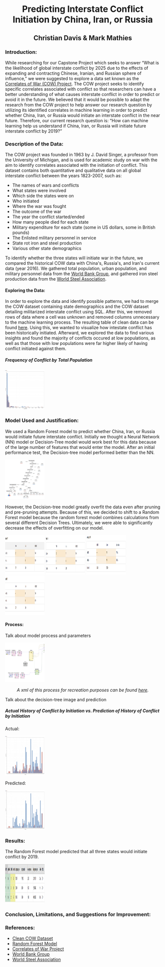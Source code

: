 
<h1 align="center">Predicting Interstate Conflict Initiation by China, Iran, or Russia</h1>
<h2 align="center">Christian Davis & Mark Mathies</h2>

<h3>Introduction:</h3>
<p>While researching for our Capstone Project which seeks to answer “What is the likelihood of global interstate conflict by 2025 due to the effects of expanding and contracting Chinese, Iranian, and Russian sphere of influence,” we were suggested to explore a data set known as the <a href="http://www.correlatesofwar.org/data-sets">Correlates of War (COW) Project</a>. The COW project seeks to identify specific correlates associated with conflict so that researchers can have a better understanding of what causes interstate conflict in order to predict or avoid it in the future. We believed that it would be possible to adapt the research from the COW project to help answer our research question by utilizing its identified correlates in machine learning in order to predict whether China, Iran, or Russia would initiate an interstate conflict in the near future. Therefore, our current research question is: “How can machine learning help us understand if China, Iran, or Russia will initiate future interstate conflict by 2019?”</p>

<h3>Description of the Data:</h3>
<p>The COW project was founded in 1963 by J. David Singer, a professor from the University of Michigan, and is used for academic study on war with the aim to identify correlates associated with the initiation of conflict. This dataset contains both quantitative and qualitative data on all global interstate conflict between the years 1823-2007, such as:</p>
<ul>
  <li>The names of wars and conflicts</li>
  <li>What states were involved</li>
  <li>Which side the states were on</li>
  <li>Who initiated</li>
  <li>Where the war was fought</li>
  <li>The outcome of the war</li>
  <li>The year the conflict started/ended</li>
  <li>How many people died for each state</li>
  <li>Military expenditure for each state (some in US dollars, some in British pounds)</li>
  <li>The Enlisted military personnel in service</li>
  <li>State rot iron and steel production</li>
  <li>Various other state demographics</li>
</ul>
<p>To identify whether the three states will initiate war in the future, we compared the historical COW data with China's, Russia's, and Iran's current data (year 2016). We gathered total population, urban population, and military personnel data from the <a href="https://www.worldbank.org/">World Bank Group</a>, and gathered iron steel production data from the <a href="https://www.worldsteel.org/en/dam/jcr:f9359dff-9546-4d6b-bed0-996201185b12/World+Steel+in+Figures+2018.pdf ">World Steel Association</a>.</p>

<h4>Exploring the Data:</h4>
<p>In order to explore the data and identify possible patterns, we had to merge the COW dataset containing state demographics and the COW dataset detailing militarized interstate conflict using SQL. After this, we removed rows of data where a cell was unknown and removed columns unnecessary to the machine learning process. The resulting table of clean data can be found <a href="https://docs.google.com/spreadsheets/d/1wyEdx6CtPUkO7GSa9e6o4iKUGw9eB_Jp-G_9HkeXADs/edit?usp=sharing">here</a>. Using this, we wanted to visualize how intestate conflict has been historically initiated. Afterward, we explored the data to find various insights and found the majority of conflicts occured at low populations, as well as that those with low populations were far higher likely of having conflict initiated against them.</p>

<h5>Frequency of Conflict by Total Population</h5>
<img src="freq_conflict_by_pop.PNG" style="width:128px;height:128px;">

<h3>Model Used and Justification:</h3>
<p>We used a Random Forest model to predict whether China, Iran, or Russia would initiate future interstate conflict. Initially we thought a Neural Network (NN) model or Decision-Tree model would work best for this data because of the large number of features that would enter the model. After an initial performance test, the Decision-tree model performed better than the NN.</p>

<img src="Decision_Tree2.PNG" style="width:128px;height:128px;">

<p>However, the Decision-tree model greatly overfit the data even after pruning and pre-pruning attempts. Because of this, we decided to shift to a Random Forest model because the random forest model combines calculations from several different Decision Trees. Ultimately, we were able to significantly decrease the effects of overfitting on our model.</p>

<img src="P_training.PNG" style="width:128px;height:128px;">
<img src="K_training.PNG" style="width:128px;height:128px;">
<img src="A_testing.PNG" style="width:128px;height:128px;">
<img src="k_testing.PNG" style="width:128px;height:128px;">

<h4>Process:</h4>
<p>Talk about model process and parameters</p>
<img src="Process.PNG" style="width:128px;height:128px;">
<p align="center"><i>A xml of this process for recreation purposes can be found <a href="Random_Forest_Process.xml">here</a>.</i></p>

<p>Talk about the decision-tree image and prediction</p>

<h5>Actual History of Conflict by Initiation vs. Prediction of History of Conflict by Initiation</h5>
<p>Actual:</p>
<img src="historical_conflict.PNG" style="width:128px;height:128px;">
<p>Predicted:</p>
<img src="historical_conflict_predicted.PNG" style="width:128px;height:128px;">

<h3>Results:</h3>
<p>The Random Forest model predicted that all three states would initiate conflict by 2019.</p>
<img src="Predicted_Results.PNG" style="width:128px;height:128px;">

<h3>Conclusion, Limitations, and Suggestions for Improvement:</h3>

<h3>References:</h3>
<ul>
 <li><a href="https://docs.google.com/spreadsheets/d/1wyEdx6CtPUkO7GSa9e6o4iKUGw9eB_Jp-G_9HkeXADs/edit?usp=sharing">Clean COW Dataset</a></li>
 <li><a href="Random_Forest_Process.xml">Random Forest Model</a></li>
 <li><a href="http://www.correlatesofwar.org/data-sets">Correlates of War Project</a></li>
 <li><a href="https://www.worldbank.org/">World Bank Group</a></li>
 <li><a href="https://www.worldsteel.org/en/dam/jcr:f9359dff-9546-4d6b-bed0-996201185b12/World+Steel+in+Figures+2018.pdf ">World Steel Association</a></li>
</ul>
